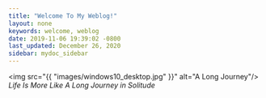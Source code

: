 ```yaml
---
title: "Welcome To My Weblog!"
layout: none
keywords: welcome, weblog
date: 2019-11-06 19:39:02 -0800
last_updated: December 26, 2020
sidebar: mydoc_sidebar
---
```


<img src="{{ "images/windows10_desktop.jpg" }}" alt="A Long Journey"/>
_Life Is More Like A Long Journey in Solitude_
